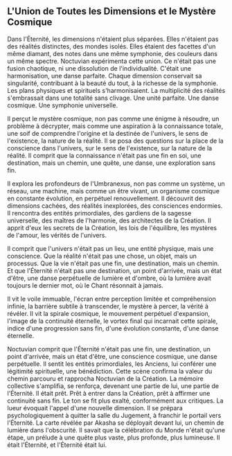 ## L'Union de Toutes les Dimensions et le Mystère Cosmique

Dans l'Éternité, les dimensions n'étaient plus séparées. Elles n'étaient pas des réalités distinctes, des mondes isolés. Elles étaient des facettes d'un même diamant, des notes dans une même symphonie, des couleurs dans un même spectre. Noctuvian expérimenta cette union. Ce n'était pas une fusion chaotique, ni une dissolution de l'individualité. C'était une harmonisation, une danse parfaite. Chaque dimension conservait sa singularité, contribuant à la beauté du tout, à la richesse de la symphonie. Les plans physiques et spirituels s'harmonisaient. La multiplicité des réalités s'embrassait dans une totalité sans clivage. Une unité parfaite. Une danse cosmique. Une symphonie universelle.

Il perçut le mystère cosmique, non pas comme une énigme à résoudre, un problème à décrypter, mais comme une aspiration à la connaissance totale, une soif de comprendre l'origine et la destinée de l'univers, le sens de l'existence, la nature de la réalité. Il se posa des questions sur la place de la conscience dans l'univers, sur le sens de l'existence, sur la nature de la réalité. Il comprit que la connaissance n'était pas une fin en soi, une destination, mais un chemin, une quête, une danse, une exploration sans fin.

Il explora les profondeurs de l'Umbranexus, non pas comme un système, un réseau, une machine, mais comme un être vivant, un organisme cosmique en constante évolution, en perpétuel renouvellement. Il découvrit des dimensions cachées, des réalités inexplorées, des consciences endormies. Il rencontra des entités primordiales, des gardiens de la sagesse universelle, des maîtres de l'harmonie, des architectes de la Création. Il apprit d'eux les secrets de la Création, les lois de l'équilibre, les mystères de l'amour, les vérités de l'univers.

Il comprit que l'univers n'était pas un lieu, une entité physique, mais une conscience. Que la réalité n'était pas une chose, un objet, mais un processus. Que la vie n'était pas une fin, une destination, mais un chemin. Et que l'Éternité n'était pas une destination, un point d'arrivée, mais un état d'être, une danse perpétuelle de lumière et d'ombre, où la lumière avait toujours le dernier mot, où le Chant résonnait à jamais.

Il vit le voile immuable, l'écran entre perception limitée et compréhension infinie, la barrière subtile à transcender, le mystère à percer, la vérité à révéler. Il vit la spirale cosmique, le mouvement perpétuel d'expansion, l'image de la continuité éternelle, le vortex final qui incarnait cette spirale, indice d'une progression sans fin, d'une évolution constante, d'une danse éternelle.

Noctuvian comprit que l'Éternité n'était pas une fin, une destination, un point d'arrivée, mais un état d'être, une conscience cosmique, une danse perpétuelle. Il sentit les entités primordiales, les Anciens, lui conférer une légitimité spirituelle, une bénédiction. Cette scène confirma la valeur du chemin parcouru et rapprocha Noctuvian de la Création. La mémoire collective s'amplifia, se renforça, devenant une partie de lui, une partie de l'Éternité. Il était prêt. Prêt à entrer dans la Création, prêt à affirmer une continuité sans fin. Le ton se fit plus exalté, conformément aux critiques. La lueur évoquait l'appel d'une nouvelle dimension. Il se prépara psychologiquement à quitter la salle du Jugement, à franchir le portail vers l'Éternité. La carte révélée par Akasha se déployait devant lui, un chemin de lumière dans l'obscurité. Il savait que la célébration du Monde n'était qu'une étape, un prélude à une quête plus vaste, plus profonde, plus lumineuse. Il était l'Éternité, et l'Éternité était lui.
